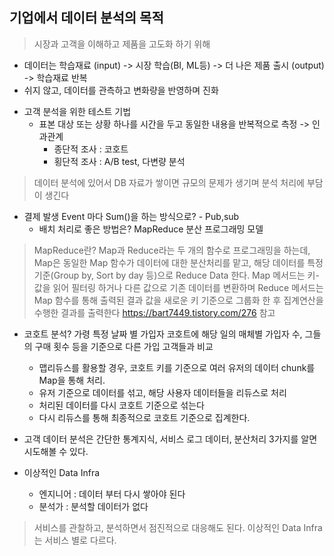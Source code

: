 ## 기업에서 데이터 분석의 목적
> 시장과 고객을 이해하고 제품을 고도화 하기 위해
- 데이터는 학습재료 (input) -> 시장 학습(BI, ML등) -> 더 나은 제품 출시 (output) -> 학습재료 반복
- 쉬지 않고, 데이터를 관측하고 변화량을 반영하며 진화

* 고객 분석을 위한 테스트 기법
    - 표본 대상 또는 상황 하나를 시간을 두고 동일한 내용을 반복적으로 측정 -> 인과관계
        - 종단적 조사 : 코호트
        - 횡단적 조사 : A/B test, 다변량 분석
> 데이터 분석에 있어서 DB 자료가 쌓이면 규모의 문제가 생기며 분석 처리에 부담이 생긴다
* 결제 발생 Event 마다 Sum()을 하는 방식으로? - Pub,sub
    - 배치 처리로 좋은 방법은? MapReduce 분산 프로그래밍 모델
> MapReduce란? Map과 Reduce라는 두 개의 함수로 프로그래밍을 하는데, Map은 동일한 Map 함수가 데이터에 대한 분산처리를
> 맡고, 해당 데이터를 특정 기준(Group by, Sort by day 등)으로 Reduce Data 한다.
> Map 메서드는 키-값을 읽어 필터링 하거나 다른 값으로 기존 데이터를 변환하며
> Reduce 메서드는 Map 함수를 통해 출력된 결과 값을 새로운 키 기준으로 그룹화 한 후 집계연산을 수행한 결과를 출력한다
> https://bart7449.tistory.com/276 참고
 
* 코호트 분석? 가령 특정 날짜 별 가입자 코호트에 해당 일의 매체별 가입자 수, 그들의 구매 횟수 등을 기준으로 다른 가입 고객들과 비교
    - 맵리듀스를 활용할 경우, 코호트 키를 기준으로 여러 유저의 데이터 chunk를 Map을 통해 처리.
    - 유저 기준으로 데이터를 섞고, 해당 사용자 데이터들을 리듀스로 처리
    - 처리된 데이터를 다시 코호트 기준으로 섞는다
    - 다시 리듀스를 통해 최종적으로 코호트 기준으로 집계한다.
    
* 고객 데이터 분석은 간단한 통계지식, 서비스 로그 데이터, 분산처리 3가지를 알면 시도해볼 수 있다.

* 이상적인 Data Infra
    - 엔지니어 : 데이터 부터 다시 쌓아야 된다
    - 분석가 : 분석할 데이터가 없다
> 서비스를 관찰하고, 분석하면서 점진적으로 대응해도 된다. 이상적인 Data Infra는 서비스 별로 다르다.
